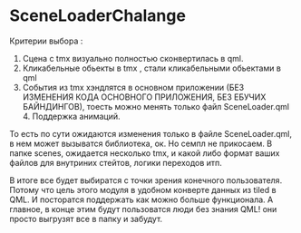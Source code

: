 # SceneLoaderChalange
Критерии выбора : 
1. Сцена с tmx визуально  полностью сконвертилась в qml. 
2. Кликабельные обьекты в tmx , стали кликабельными обьектами в qml 
3. События из tmx хэндлятся в основном приложении (БЕЗ ИЗМЕНЕНИЯ КОДА ОСНОВНОГО ПРИЛОЖЕНИЯ, БЕЗ ЕБУЧИХ БАЙНДИНГОВ), тоесть можно менять только файл SceneLoader.qml 4. Поддержка анимаций.    

То есть по сути ожидаются изменения только в файле SceneLoader.qml, в нем может вызыватся библиотека, ок. Но семпл не прикосаем. В папке scenes, ожидается несколько tmx, и какой либо формат ваших файлов для внутриних стейтов, логики переходов итп.  

В итоге все будет выбиратся с точки зрения конечного пользователя. Потому что цель этого модуля в удобном конверте данных из tiled в QML. И посторатся поддержать как можно больше функционала.  А главное, в конце этим будут пользоватся люди без знания QML! они просто выгрузят все в папку и забудут. 
